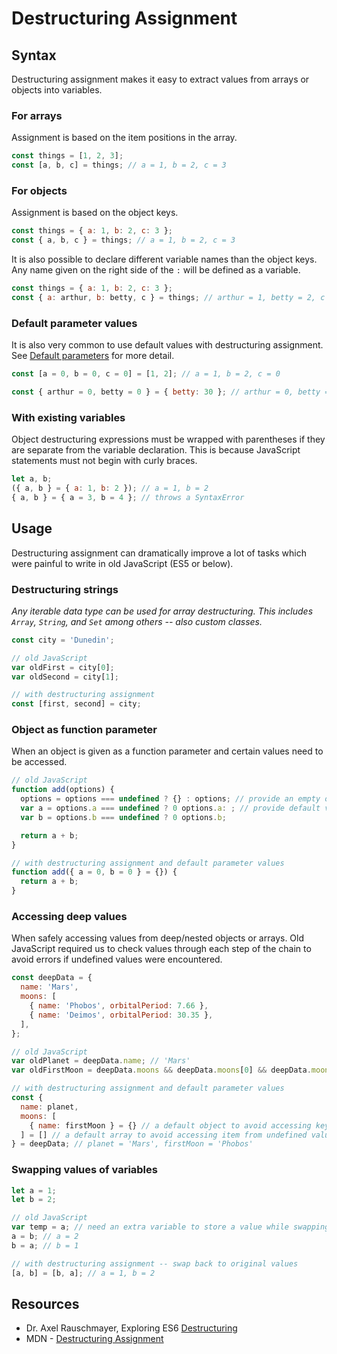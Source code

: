 # Destructuring Assignment

## Syntax

Destructuring assignment makes it easy to extract values from arrays or objects into variables.

### For arrays

Assignment is based on the item positions in the array.

```javascript
const things = [1, 2, 3];
const [a, b, c] = things; // a = 1, b = 2, c = 3
```

### For objects

Assignment is based on the object keys.

```javascript
const things = { a: 1, b: 2, c: 3 };
const { a, b, c } = things; // a = 1, b = 2, c = 3
```

It is also possible to declare different variable names than the object keys.
Any name given on the right side of the `:` will be defined as a variable.

```javascript
const things = { a: 1, b: 2, c: 3 };
const { a: arthur, b: betty, c } = things; // arthur = 1, betty = 2, c = 3
```

### Default parameter values

It is also very common to use default values with destructuring assignment.
See [Default parameters](./default-parameters.md) for more detail.

```javascript
const [a = 0, b = 0, c = 0] = [1, 2]; // a = 1, b = 2, c = 0

const { arthur = 0, betty = 0 } = { betty: 30 }; // arthur = 0, betty = 30
```

### With existing variables

Object destructuring expressions must be wrapped with parentheses if they are separate from the variable declaration.
This is because JavaScript statements must not begin with curly braces.

```javascript
let a, b;
({ a, b } = { a: 1, b: 2 }); // a = 1, b = 2
{ a, b } = { a = 3, b = 4 }; // throws a SyntaxError
```

## Usage

Destructuring assignment can dramatically improve a lot of tasks which were painful to write in old JavaScript (ES5 or below).

### Destructuring strings

_Any iterable data type can be used for array destructuring. This includes `Array`, `String`, and `Set` among others -- also custom classes._

```javascript
const city = 'Dunedin';

// old JavaScript
var oldFirst = city[0];
var oldSecond = city[1];

// with destructuring assignment
const [first, second] = city;
```

### Object as function parameter

When an object is given as a function parameter and certain values need to be accessed.

```javascript
// old JavaScript
function add(options) {
  options = options === undefined ? {} : options; // provide an empty object if options is not defined
  var a = options.a === undefined ? 0 options.a: ; // provide default value if object value is not defined
  var b = options.b === undefined ? 0 options.b;

  return a + b;
}

// with destructuring assignment and default parameter values
function add({ a = 0, b = 0 } = {}) {
  return a + b;
}
```

### Accessing deep values

When safely accessing values from deep/nested objects or arrays.
Old JavaScript required us to check values through each step of the chain to avoid errors if undefined values were encountered.

```javascript
const deepData = {
  name: 'Mars',
  moons: [
    { name: 'Phobos', orbitalPeriod: 7.66 },
    { name: 'Deimos', orbitalPeriod: 30.35 },
  ],
};

// old JavaScript
var oldPlanet = deepData.name; // 'Mars'
var oldFirstMoon = deepData.moons && deepData.moons[0] && deepData.moons[0].name; // 'Phobos'

// with destructuring assignment and default parameter values
const {
  name: planet,
  moons: [
    { name: firstMoon } = {} // a default object to avoid accessing key from undefined value
  ] = [] // a default array to avoid accessing item from undefined value
} = deepData; // planet = 'Mars', firstMoon = 'Phobos'
```

### Swapping values of variables

```javascript
let a = 1;
let b = 2;

// old JavaScript
var temp = a; // need an extra variable to store a value while swapping
a = b; // a = 2
b = a; // b = 1

// with destructuring assignment -- swap back to original values
[a, b] = [b, a]; // a = 1, b = 2
```

## Resources

* Dr. Axel Rauschmayer, Exploring ES6 [Destructuring](http://exploringjs.com/es6/ch_destructuring.html)
* MDN - [Destructuring Assignment](https://developer.mozilla.org/en/docs/Web/JavaScript/Reference/Operators/Destructuring_assignment)
